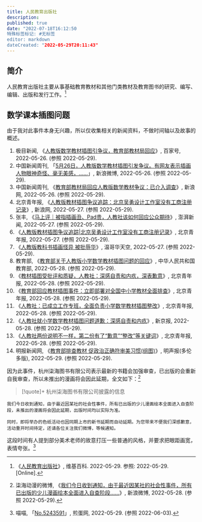 ```yaml
---
title: 人民教育出版社
description:
published: true
date: "2022-07-18T16:12:50
特殊标签标记: #无标签
editor: markdown
dateCreated: "2022-05-29T20:11:43"
---
```


## 简介

人民教育出版社主要从事基础教育教材和其他门类教材及教育图书的研究、编写、编辑、出版和发行工作。[^71881942]

[^71881942]: 《[人民教育出版社](https://zh.wikipedia.org/w/index.php?title=人民教育出版社&oldid=71881942)》, 维基百科. 2022-05-29. 参照: 2022-05-29. [Online].

## 数学课本插图问题

由于我对此事件本身无兴趣，所以仅收集相关的新闻资料，不做时间轴以及故事的概述。

1.  极目新闻, 《[人教版数学教材插图引争议，教育部教材局回应](https://web.archive.org/save/https://news.sina.com.cn/c/2022-05-27/doc-imizmscu3658955.shtml#/)》, 百家号, 2022-05-26. (参照 2022-05-29).
2.  中国新闻周刊, 「[5月26日，人教版数学教材插图引发争议。有网友表示插画人物眼神奇怪、毫无美感，……](https://archive.ph/T74d6 "https://weibo.com/1642512402/LuMedsuih")」, 新浪微博, 2022-05-26. (参照 2022-05-29).
3.  中国新闻周刊, 《[教育部教材局回应人教版数学教材争议：已介入调查](https://web.archive.org/web/20220529121717/https://news.sina.com.cn/c/2022-05-26/doc-imizmscu3486122.shtml#/)》, 新浪网, 2022-05-26. (参照 2022-05-29).
4.  北京青年报, 《[人教版教材插图争议追踪：北京吴勇设计工作室没有工商注册记录](https://web.archive.org/web/20220527072136/https://news.sina.com.cn/c/2022-05-27/doc-imizmscu3658955.shtml)》, 新浪网, 2022-05-27. (参照 2022-05-29).
5.  张丰, 《[马上评｜被指插画丑、Pad贵，人教社该如何回应公众期待](https://web.archive.org/web/20220527110104/https://www.thepaper.cn/newsDetail_forward_18299123)》, 澎湃新闻, 2022-05-27. (参照 2022-05-29).
6.  《[人教版教材插图争议追踪|北京吴勇设计工作室没有工商注册记录](https://web.archive.org/web/20220529124507/https://app.bjtitle.com/8816/newshow.php?newsid=6164703)》, 北京青年报, 2022-05-27. (参照 2022-05-29).
7.  《[人教版教科书插画怪异 被批辱华](https://web.archive.org/web/20220529065116/https://www.vansky.com/news/zgxw/201916.html)》, 温哥华天空, 2022-05-27. (参照 2022-05-29).
8.  教育部, 《[教育部关于人教版小学数学教材插图问题的回应](https://web.archive.org/web/20220529093450/https://www.moe.gov.cn/jyb_xwfb/gzdt_gzdt/s5987/202205/t20220528_632055.html)》, 中华人民共和国教育部, 2022-05-28. (参照 2022-05-29).
9.  《[教材插图受批评和质疑，人教社：深感自责和内疚，深表歉意](https://web.archive.org/web/20220529124027/https://app.bjtitle.com/8816/newshow.php?newsid=6165699)》, 北京青年报, 2022-05-28. (参照 2022-05-29).
10. 《[教育部回应教材插图事件：立即部署对全国中小学教材全面排查](https://web.archive.org/web/20220529124639/https://app.bjtitle.com/8816/newshow.php?newsid=6165705)》, 北京青年报, 2022-05-28. (参照 2022-05-29).
11. 《[人教社：已成立工作专班，全面负责小学数学教材插图整改](https://web.archive.org/web/20220529124037/https://app.bjtitle.com/8816/newshow.php?newsid=6165695)》, 北京青年报, 2022-05-28. (参照 2022-05-29).
12. 《[人教社就小学数学教材插图问题道歉：深感自责和内疚](https://web.archive.org/web/20220528125246/https://www.bjnews.com.cn/detail/165373978314209.html)》, 新京报, 2022-05-28. (参照 2022-05-29).
13. 《[人教社两份说明不一样，第二份有了“歉意”“整改”等关键词](https://web.archive.org/web/20220529124015/https://app.bjtitle.com/8816/newshow.php?newsid=6165737)》, 北京青年报, 2022-05-28. (参照 2022-05-29).
14. 明报新闻网, 《[教育部排查教材 促政治正确符审美习惯(组图)](https://web.archive.org/web/20220529121127/http://mingshengbao.com/tor/article.php?aid=824060)》, 明声报(多伦多版), 2022-05-29. (参照 2022-05-29).

因为此事件，杭州柒海图书有限公司表示最新的书籍会加强审查，已出版的会重新自我审查，所以未推出的漫画将会因此延期，全文如下：[^jgYDj]

[^jgYDj]: 柒海动漫的微博, 《[我们今日收到通知，由于最近因某社的社会性事件，所有已出版的少儿漫画绘本全面进入自查阶段……](https://archive.ph/jgYDj "https://weibo.com/6012546120/Lv6ek7h1k")》, 新浪微博, 2022-05-28. (参照 2022-05-29).

> [!quote]+ 杭州柒海图书有限公司披露的信息

    我们今日收到通知，由于最近因某社的社会性事件，所有已出版的少儿漫画绘本全面进入自查阶段，未推出的漫画将会因此延期，出版时间均以实际为准。

    同时，即将举办的色纸活动也因同期上市的新书延期而自动延期。为您带来不便我们深感歉意，活动重开时间待定，还请各位关注我们微博，等候通知。

这段时间有人提到部分美术老师的故意打压一些普通的风格，并要求把眼距画宽，表情夸张。[^5243591]

[^5243591]: 喵喵, 「[No.5243591](https://web.archive.org/web/20220529231233/https://jandan.net/t/5243591)」, 煎蛋网, 2022-05-29. (参照 2022-06-03).

